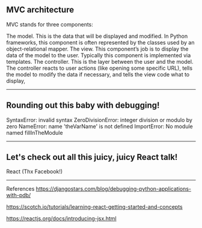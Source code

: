 ## MVC architecture

MVC stands for three components:

The model. This is the data that will be displayed and modified. In Python frameworks, this component is often represented by the classes used by an object-relational mapper.
The view. This component’s job is to display the data of the model to the user. Typically this component is implemented via templates.
The controller. This is the layer between the user and the model. The controller reacts to user actions (like opening some specific URL), tells the model to modify the data if necessary, and tells the view code what to display,

---
## Rounding out this baby with debugging!

SyntaxError: invalid syntax
ZeroDivisionError: integer division or modulo by zero
NameError: name 'theVarName' is not defined
ImportError: No module named fillInTheModule

---
## Let's check out all this juicy, juicy React talk!
React (Thx Facebook!)

---
References
https://djangostars.com/blog/debugging-python-applications-with-pdb/

https://scotch.io/tutorials/learning-react-getting-started-and-concepts

https://reactjs.org/docs/introducing-jsx.html
